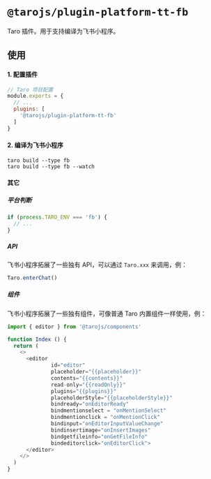 # `@tarojs/plugin-platform-tt-fb`

Taro 插件。用于支持编译为飞书小程序。

## 使用

#### 1. 配置插件

```js
// Taro 项目配置
module.exports = {
  // ...
  plugins: [
    '@tarojs/plugin-platform-tt-fb'
  ]
}
```

#### 2. 编译为飞书小程序

```shell
taro build --type fb
taro build --type fb --watch
```

#### 其它

##### 平台判断

```js
if (process.TARO_ENV === 'fb') {
  // ...
}
```

##### API

飞书小程序拓展了一些独有 API，可以通过 `Taro.xxx` 来调用，例：

```js
Taro.enterChat()
```

##### 组件

飞书小程序拓展了一些独有组件，可像普通 Taro 内置组件一样使用，例：

```js
import { editor } from '@tarojs/components'

function Index () {
  return (
    <>
      <editor
              id="editor"
              placeholder="{{placeholder}}"
              contents="{{contents}}"
              read-only="{{readOnly}}"
              plugins="{{plugins}}"
              placeholderStyle="{{placeholderStyle}}"
              bindready="onEditorReady"
              bindmentionselect = "onMentionSelect"
              bindmentionclick = "onMentionClick"
              bindinput="onEditorInputValueChange"
              bindinsertimage="onInsertImages"
              bindgetfileinfo="onGetFileInfo"
              bindeditorclick="onEditorClick">
      </editor> 
    </>
  )
}
```
